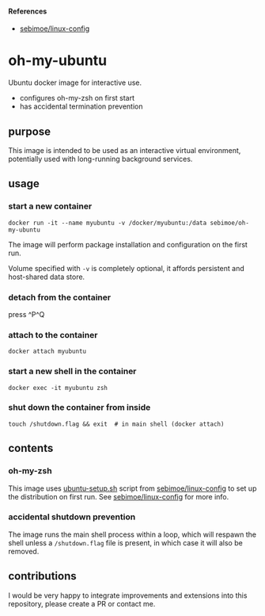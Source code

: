 #### References

  - [sebimoe/linux-config](https://github.com/sebimoe/linux-config)


# oh-my-ubuntu

Ubuntu docker image for interactive use. 

 - configures oh-my-zsh on first start
 - has accidental termination prevention


## purpose

This image is intended to be used as an interactive virtual environment, potentially used with long-running background services.


## usage


### start a new container

    docker run -it --name myubuntu -v /docker/myubuntu:/data sebimoe/oh-my-ubuntu

The image will perform package installation and configuration on the first run.

Volume specified with `-v` is completely optional, it affords persistent and host-shared data store.


### detach from the container

press ^P^Q


### attach to the container 

    docker attach myubuntu


### start a new shell in the container

    docker exec -it myubuntu zsh


### shut down the container from inside

    touch /shutdown.flag && exit  # in main shell (docker attach)
    

## contents


### oh-my-zsh

This image uses [ubuntu-setup.sh](https://github.com/sebimoe/linux-config/blob/master/ubuntu-setup.sh) script from [sebimoe/linux-config](https://github.com/sebimoe/linux-config) to set up the distribution on first run. See [sebimoe/linux-config](https://github.com/sebimoe/linux-config) for more info.


### accidental shutdown prevention

The image runs the main shell process within a loop, which will respawn the shell unless a `/shutdown.flag` file is present, in which case it will also be removed.


## contributions

I would be very happy to integrate improvements and extensions into this repository, please create a PR or contact me.

